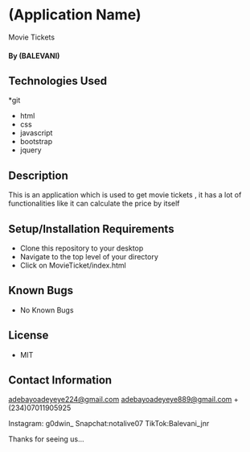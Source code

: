 # (Application Name)
Movie Tickets

#### By (BALEVANI)

## Technologies Used
*git
* html
* css
* javascript
* bootstrap
* jquery


## Description
This is an application which is used to get movie tickets , it has a lot of functionalities like it can calculate the price by itself

## Setup/Installation Requirements
* Clone this repository to your desktop
* Navigate to the top level of your directory
* Click on MovieTicket/index.html

## Known Bugs
* No Known Bugs

## License
* MIT

## Contact Information
adebayoadeyeye224@gmail.com
adebayoadeyeye889@gmail.com
+(234)07011905925

Instagram: g0dwin_
Snapchat:notalive07
TikTok:Balevani_jnr


Thanks for seeing us...



















